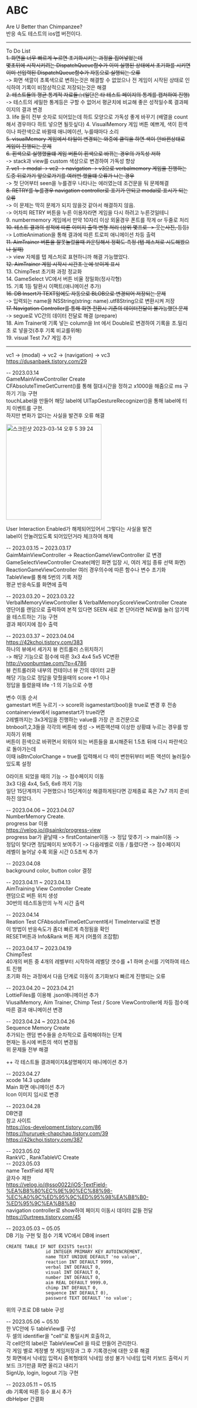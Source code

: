 # ABC
Are U Better than Chimpanzee?   
반응 속도 테스트의 ios앱 버전이다.   
   
***   
To Do List   
~~1. 화면을 너무 빠르게 누르면 초기화시키는 과정을 집어넣었는데~~   
~~몇초뒤에 시작시키려는 DispatchQueue함수가 이미 실행된 상태에서 초기화를 시키면 이미 선입력된 DispatchQueue함수가 자동으로 실행되는 오류~~   
-> 화면 색깔이 초록색으로 변하는것은 해결할 수 없었으나 전 게임이 시작된 상태로 인식하여 기록이 비정상적으로 저장되는것은 해결   
~~2. 테스트들의 평균 통계적 자료들⚝(일단은 타 테스트 페이지의 통계를 캡쳐하여 진행)~~   
-> 테스트의 세밀한 통계등은 구할 수 없어서 평균치에 비교해 좋은 성적일수록 결과페이지의 결과 변경   
3. life 들이 전부 숫자로 되어있는데 하트 모양으로 가독성 좋게 바꾸기 (배열을 count해서 경우마다 하트 넣으면 될듯싶다)
4. VisualMemory 게임 버튼 예쁘게, 색이 흰색이나 파란색으로 바뀔때 애니메이션, 누를때마다 소리   
~~5. visualMemory 게임에서 타일이 변경되는 와중에 클릭을 하면 색이 안바뀐상태로 게임이 진행되는 문제~~   
~~6. 흰색으로 실행했을떄 게임 버튼이 흰색으로 바뀌는 경우의 가독성 저하~~   
-> stack과 view를 custom 색상으로 변경하여 가독성 향상   
~~7. vc1 -> modal -> vc2 -> navigation -> v3으로 verbalmemory 게임을 진행하는 도중 뒤로가기 앞으로가기를 여러번 했을떄 오류가 나는 경우~~   
-> 첫 단어부터 seen을 누를경우 나타나는 에러였는데 조건문을 둬 문제해결   
~~8. RETRY를 누를경우 navigation controller로 표기가 안되고 modal로 표시가 되는 오류~~   
-> 이 문제는 딱히 문제가 되지 않을것 같아서 해결하지 않음.   
-> 어차피 RETRY 버튼을 누른 이용자라면 게임을 다시 하려고 누른것일테니   
9. numbermemory 게임에서 만약 10자리 이상 외울경우 폰트를 작게 or 두줄로 처리   
~~10. 테스트 결과의 성적에 따른 이미지 출력 변형 처리 (상위 몇프로 -> 웃는사진, 등등)~~   
-> LottieAnimation을 통해 결과에 따른 트로피 애니메이션 차등 출력   
~~11. AimTrainer 버튼을 잘못눌렀을때 카운팅해서 정확도 측정 (탭 제스처로 시도해봤으나 실패)~~   
-> view 자체를 탭 제스처로 표현하니까 해결 가능했었다.   
~~12. AimTrainer 게임 시작시 시간초 눈에 보이게 표시~~   
13. ChimpTest 초기화 과정 정교화   
14. GameSelect VC에서 버튼 비율 정밀화(정사각형)   
15. 기록 1등 탈환시 이팩트(애니메이션 추가)   
~~16. DB Insert가 TEXT임에도 자동으로 BLOB으로 변경되어 저장되는 문제~~   
-> 입력되는 name을 NSString(string: name).utf8String으로 변환시켜 저장   
~~17. Navigation Controller를 통해 화면 전환시 기존의 데이터전달이 불가능했던 문제~~   
-> segue로 VC간의 데이터 전달로 해결 (prepare)   
18. Aim Trainer에 기록 넣는 column을 Int 에서 Double로 변경하여 기록을 초.밀리초 로 넣을것(추후 기록 비교를위해)   
19. visual Test 7x7 게임 추가   
***

vc1 -> (modal) -> vc2 -> (navigation) -> vc3   
https://dusanbaek.tistory.com/29   

   
-- 2023.03.14   
GameMainViewController Create   
CFAbsoluteTimeGetCurrent()를 통해 절대시간을 정하고 x1000을 해줌으로 ms 구하기 기능 구현   
touchLabel을 만들어 해당 label에 UITapGestureRecognizer()을 통해 label에 터치 이벤트를 구현.   
하지만 변화가 없다는 사실을 발견후 오류 해결   
   
<img width="260" alt="스크린샷 2023-03-14 오후 5 39 24" src="https://user-images.githubusercontent.com/60501045/224943805-63d3bb83-7023-4366-987b-f714f1d8f58d.png">   
   
User Interaction Enabled가 해제되어있어서 그렇다는 사실을 발견   
label이 안눌려있도록 되어있던거라 체크하여 해제   
   
-- 2023.03.15 ~ 2023.03.17   
GaimMainViewController -> ReactionGameViewController 로 변경   
GameSelectViewController Create(메인 화면 입장 시, 여러 게임 종류 선택 화면)   
ReactionGameViewController 여러 경우의수에 따른 함수나 변수 초기화   
TableView를 통해 5번의 기록 저장   
평균 반응속도를 화면에 출력   
   
-- 2023.03.20 ~ 2023.03.22  
VerbalMemoryViewController & VerbalMemoryScoreViewController Create   
영단어를 랜덤으로 출력하여 본적 있다면 SEEN 새로 본 단어라면 NEW를 눌러 암기력을 테스트하는 기능 구현   
결과 페이지에 점수 출력   

-- 2023.03.37 ~ 2023.04.04   
https://42kchoi.tistory.com/383   
하나의 뷰에서 세가지 뷰 컨트롤러 스위치하기   
-> 해당 기능으로 점수에 따른 3x3 4x4 5x5 VC변환   
http://yoonbumtae.com/?p=4786   
뷰 컨트롤러와 내부의 컨테이너 뷰 간의 데이터 교환   
해당 기능으로 정답을 맞췄을때의 score +1 이나   
정답을 틀렸을때 life -1 의 기능으로 수행   
   
변수 이동 순서   
gamestart 버튼 누르기 -> score와 isgamestart(bool)을 true로 변경 후 전송   
containerview에서 isgamestart가 true라면   
2레벨까지는 3x3게임을 진행하는 value를 가장 큰 조건문으로   
btnbool1,2,3들을 각각의 버튼에 생성 -> 버튼액션때 이상한 상황떄 누르는 경우를 방지하기 위해   
버튼이 흰색으로 바뀌면서 외워야 되는 버튼들을 표시해준뒤 1.5초 뒤에 다시 파란색으로 돌아가는데   
이때 isBtnColorChange = true를 입력해서 다 색이 변한뒤부터 버튼 액션이 눌러질수 있도록 설정   

0라이프 되었을 때의 기능 -> 점수페이지 이동   
3x3 다음 4x4, 5x5, 6x6 까지 기능    
일단 15단계까지 구현했으나 15단계이상 해결하게된다면 강제종료 혹은 7x7 까지 준비하진 않았다.   
   
-- 2023.04.06 ~ 2023.04.07   
NumberMemory Create.  
progress bar 이용   
https://velog.io/@sainkr/progress-view   
progress bar가 끝날때 -> firstContainer이동 -> 정답 맞추기 -> main이동 ->   
정답이 맞다면 정답페이지 보여주기 -> 다음레벨로 이동 / 틀렸다면 -> 점수페이지   
레벨이 늘어날 수록 외울 시간 0.5초씩 추가   

-- 2023.04.08   
background color, button color 결정   
   
-- 2023.04.11 ~ 2023.04.13  
AimTraining View Controller Create   
랜덤으로 버튼 위치 생성   
30번의 테스트동안의 누적 시간 출력   
   
-- 2023.04.14    
Reation Test CFAbsoluteTimeGetCurrent에서 TimeInterval로 변경   
이 방법이 반응속도가 좀더 빠르게 측정됨을 확인   
RESET버튼과 Info&Rank 버튼 제거 (어플의 조잡함)   

-- 2023.04.17 ~ 2023.04.19   
ChimpTest   
40개의 버튼 중 4개의 레벨부터 시작하여 레벨당 갯수를 +1 하며 순서를 기억하여 테스트 진행   
초기화 하는 과정에서 다음 단계로 이동이 초기화보다 빠르게 진행되는 오류   
   
-- 2023.04.20 ~ 2023.04.21   
LottieFiles를 이용해 .json애니메이션 추가   
ViusalMemory, Aim Trainer, Chimp Test / Score ViewController에 차등 점수에 따른 결과 애니메이션 변경   
   
-- 2023.04.24 ~ 2023.04.26   
Sequence Memory Create   
추가되는 랜덤 변수들을 순차적으로 출력해야하는 단계   
현재는 동시에 버튼의 색이 변경됨   
위 문제들 전부 해결   
   
++ 각 테스트들 결과페이지&설명페이지 애니메이션 추가   
   
-- 2023.04.27   
xcode 14.3 update   
Main 화면 애니메이션 추가   
Icon 이미지 임시로 변경   
   
-- 2023.04.28   
DB연결   
참고 사이트   
https://ios-development.tistory.com/86   
https://hururuek-chapchap.tistory.com/39   
https://42kchoi.tistory.com/387   
   
-- 2023.05.02   
RankVC , RankTableVC Create   
-- 2023.05.03   
name TextField 제작   
글자수 제한   
https://velog.io/@sso0022/iOS-TextField-%EA%B8%80%EC%9E%90%EC%88%98-%EC%A0%9C%ED%95%9C%ED%95%98%EA%B8%B0-%ED%95%9C%EA%B8%80   
navigation controller로 show하여 페이지 이동시 데이터 값들 전달   
https://0urtrees.tistory.com/45   
   
-- 2023.05.03 ~ 05.05   
DB 기능 구현 및 점수 기록 VC에서 DB에 insert   
```
CREATE TABLE IF NOT EXISTS test3(
               id INTEGER PRIMARY KEY AUTOINCREMENT,
               name TEXT UNIQUE DEFAULT 'no value',
               reaction INT DEFAULT 9999,
               verbal INT DEFAULT 0,
               visual INT DEFAULT 0,
               number INT DEFAULT 0,
               aim REAL DEFAULT 9999.0,
               chimp INT DEFAULT 0,
               sequence INT DEFAULT 0),
               password TEXT DEFAULT 'no value';
```
위의 구조로 DB table 구성   
   
-- 2023.05.06 ~ 05.10   
한 VC안에 두 tableView를 구성   
두 셀의 identifier을 "cell"로 통일시켜 호출하고,   
각 cell안의 label은 TableViewCell 을 따로 만들어 관리한다.   
각 게임 별로 계정별 첫 게임저장과 그 후 기록갱신에 대한 오류 해결   
첫 화면에서 닉네임 입력시 중복형태의 닉네임 생성 불가
닉네임 입력 키보드 출력시 키보드 크기만큼 화면 올리고 내리기   
SignUp, login, logout 기능 구현   
   
-- 2023.05.11 ~ 05.15   
db 기록에 따른 등수 표시 추가   
dbHelper 간결화   
